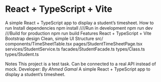 # React + TypeScript + Vite
A simple React + TypeScript app to display a student’s timesheet.
How to run
Install dependencies
npm install
////Run in development
npm run dev
///Build for production
npm run build
Features
React + TypeScript + Vite
Bootstrap design
Clean, simple UI
Structure 
src/
  components/TimeSheetTable.tsx
  pages/StudentTimeSheetPage.tsx
  services/StudentService.ts
  facades/StudentFacade.ts
  types/Class.ts
  types/Student.ts

Notes
This project is a test task.
Can be connected to a real API instead of mock.
Developer: _By Ahmed Gamal_
A simple React + TypeScript app to display a student’s timesheet.

